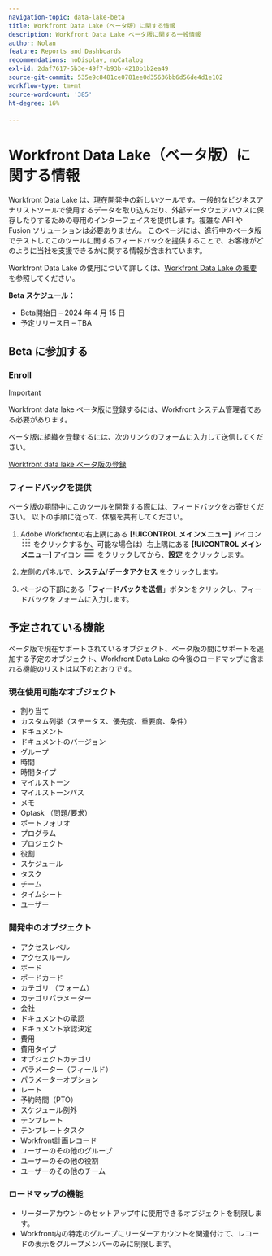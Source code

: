 ```yaml
---
navigation-topic: data-lake-beta
title: Workfront Data Lake（ベータ版）に関する情報
description: Workfront Data Lake ベータ版に関する一般情報
author: Nolan
feature: Reports and Dashboards
recommendations: noDisplay, noCatalog
exl-id: 2daf7617-5b3e-49f7-b93b-4210b1b2ea49
source-git-commit: 535e9c8481ce0781ee0d35636bb6d56de4d1e102
workflow-type: tm+mt
source-wordcount: '385'
ht-degree: 16%

---
```


# Workfront Data Lake（ベータ版）に関する情報

Workfront Data Lake は、現在開発中の新しいツールです。一般的なビジネスアナリストツールで使用するデータを取り込んだり、外部データウェアハウスに保存したりするための専用のインターフェイスを提供します。複雑な API や Fusion ソリューションは必要ありません。 このページには、進行中のベータ版でテストしてこのツールに関するフィードバックを提供することで、お客様がどのように当社を支援できるかに関する情報が含まれています。

Workfront Data Lake の使用について詳しくは、[Workfront Data Lake の概要 ](/help/quicksilver/reports-and-dashboards/data-lake/data-lake-overview.md) を参照してください。

**Beta スケジュール：**

* Beta開始日 – 2024 年 4 月 15 日
* 予定リリース日 – TBA

## Beta に参加する

### Enroll

>[!IMPORTANT]
>
>Workfront data lake ベータ版に登録するには、Workfront システム管理者である必要があります。

ベータ版に組織を登録するには、次のリンクのフォームに入力して送信してください。

[Workfront data lake ベータ版の登録 ](https://adobe.ly/workfrontdatalake)

### フィードバックを提供

ベータ版の期間中にこのツールを開発する際には、フィードバックをお寄せください。 以下の手順に従って、体験を共有してください。

1. Adobe Workfrontの右上隅にある **[!UICONTROL メインメニュー]** アイコン ![ メインメニュー ](/help/_includes/assets/main-menu-icon.png) をクリックするか、可能な場合は）右上隅にある **[!UICONTROL メインメニュー]** アイコン ![ メインメニュー ](/help/_includes/assets/main-menu-icon-left-nav.png) をクリックしてから、**設定** をクリックします。

1. 左側のパネルで、**システム**/**データアクセス** をクリックします。

1. ページの下部にある「**フィードバックを送信**」ボタンをクリックし、フィードバックをフォームに入力します。

## 予定されている機能

ベータ版で現在サポートされているオブジェクト、ベータ版の間にサポートを追加する予定のオブジェクト、Workfront Data Lake の今後のロードマップに含まれる機能のリストは以下のとおりです。

### 現在使用可能なオブジェクト

* 割り当て
* カスタム列挙（ステータス、優先度、重要度、条件）
* ドキュメント
* ドキュメントのバージョン
* グループ
* 時間
* 時間タイプ
* マイルストーン
* マイルストーンパス
* メモ
* Optask （問題/要求）
* ポートフォリオ
* プログラム
* プロジェクト
* 役割
* スケジュール
* タスク
* チーム
* タイムシート
* ユーザー

### 開発中のオブジェクト

* アクセスレベル
* アクセスルール
* ボード
* ボードカード
* カテゴリ （フォーム）
* カテゴリパラメーター
* 会社
* ドキュメントの承認
* ドキュメント承認決定
* 費用
* 費用タイプ
* オブジェクトカテゴリ
* パラメーター（フィールド）
* パラメーターオプション
* レート
* 予約時間（PTO）
* スケジュール例外
* テンプレート
* テンプレートタスク
* Workfront計画レコード
* ユーザーのその他のグループ
* ユーザーのその他の役割
* ユーザーのその他のチーム

### ロードマップの機能

* リーダーアカウントのセットアップ中に使用できるオブジェクトを制限します。
* Workfront内の特定のグループにリーダーアカウントを関連付けて、レコードの表示をグループメンバーのみに制限します。
